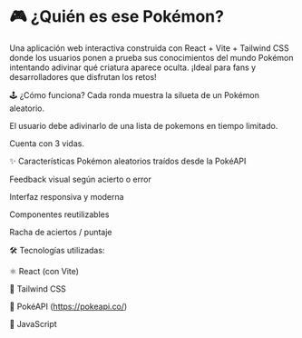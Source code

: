 # 🎮 ¿Quién es ese Pokémon?

Una aplicación web interactiva construida con React + Vite + Tailwind CSS donde los usuarios ponen a prueba sus conocimientos del mundo Pokémon intentando adivinar qué criatura aparece oculta. ¡Ideal para fans y desarrolladores que disfrutan los retos!

🕹️ ¿Cómo funciona?
Cada ronda muestra la silueta de un Pokémon aleatorio.

El usuario debe adivinarlo de una lista de pokemons en tiempo limitado.

Cuenta con 3 vidas.

✨ Características
Pokémon aleatorios traídos desde la PokéAPI

Feedback visual según acierto o error

Interfaz responsiva y moderna

Componentes reutilizables

Racha de aciertos / puntaje

🛠️ Tecnologías utilizadas:

⚛️ React (con Vite)

🎨 Tailwind CSS

🔗 PokéAPI (https://pokeapi.co/)

🧠 JavaScript
